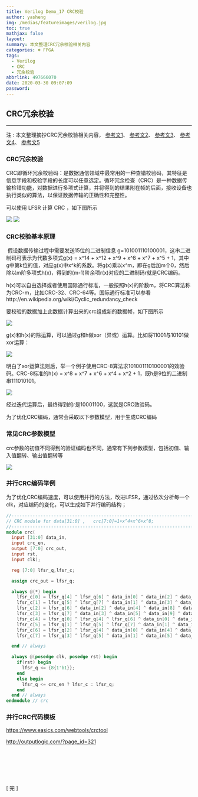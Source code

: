```yaml
---
title: Verilog Demo_17 CRC校验
author: yasheng
img: /medias/featureimages/verilog.jpg
toc: true
mathjax: false
layout: 
summary: 本文整理CRC冗余校验相关内容
categories: ☸ FPGA
tags:
  - Verilog
  - CRC
  - 冗余校验
abbrlink: 497666070
date: 2020-03-30 09:07:09
password:
---
```


## CRC冗余校验

---

注 : 本文整理摘抄CRC冗余校验相关内容， [参考文1](https://www.cnblogs.com/moluoqishi/p/7731617.html)、 [参考文2](http://www.elecfans.com/d/892471.html)、 [参考文3](https://blog.csdn.net/slimmm/article/details/88576296)、 [参考文4](https://www.cnblogs.com/BitArt/archive/2012/12/26/2833100.html)、 [参考文5](https://www.cnblogs.com/esestt/archive/2007/08/09/848856.html)

### CRC冗余校验

CRC即循环冗余校验码：是数据通信领域中最常用的一种查错校验码，其特征是信息字段和校验字段的长度可以任意选定。循环冗余检查（CRC）是一种数据传输检错功能，对数据进行多项式计算，并将得到的结果附在帧的后面，接收设备也执行类似的算法，以保证数据传输的正确性和完整性。

可以使用 LFSR 计算 CRC ，如下图所示

<img src="/images/post_images/verilog_demo_17_crc_check/crc_01.png">

<img src="/images/post_images/verilog_demo_17_crc_check/crc_02.png">



### CRC校验基本原理

​    假设数据传输过程中需要发送15位的二进制信息 g=101001110100001，这串二进制码可表示为代数多项式g(x) = x^14 + x^12 + x^9 + x^8 + x^7 + x^5 + 1，其中g中第k位的值，对应g(x)中x^k的系数。将g(x)乘以x^m，即在g后加m个0，然后除以m阶多项式h(x)，得到的(m-1)阶余项r(x)对应的二进制码r就是CRC编码。

h(x)可以自由选择或者使用国际通行标准，一般按照h(x)的阶数m，将CRC算法称为CRC-m，比如CRC-32、CRC-64等。国际通行标准可以参看http://en.wikipedia.org/wiki/Cyclic_redundancy_check

要校验的数据加上此数据计算出来的crc组成新的数据帧，如下图所示

<img src="/images/post_images/verilog_demo_17_crc_check/crc_03.png">

g(x)和h(x)的除运算，可以通过g和h做xor（异或）运算。比如将11001与10101做xor运算：

<img src="/images/post_images/verilog_demo_17_crc_check/crc_04.png">

明白了xor运算法则后，举一个例子使用CRC-8算法求101001110100001的效验码。CRC-8标准的h(x) = x^8 + x^7 + x^6 + x^4 + x^2 + 1，既h是9位的二进制串111010101。

<img src="/images/post_images/verilog_demo_17_crc_check/crc_05.png">

经过迭代运算后，最终得到的r是10001100，这就是CRC效验码。

为了优化CRC编码，通常会采取以下参数模型，用于生成CRC编码



### 常见CRC参数模型

crc参数的初值不同得到的验证编码也不同，通常有下列参数模型，包括初值、输入值翻转、输出值翻转等

<img src="/images/post_images/verilog_demo_17_crc_check/crc_06.png">



### 并行CRC编码举例

为了优化CRC编码速度，可以使用并行的方法，改进LFSR，通过依次分析每一个clk，对应编码的变化，可以生成如下并行编码结构；

```verilog
//-----------------------------------------------------------------------------
// CRC module for data[31:0] ,   crc[7:0]=1+x^4+x^6+x^8;
//-----------------------------------------------------------------------------
module crc(
  input [31:0] data_in,
  input crc_en,
  output [7:0] crc_out,
  input rst,
  input clk);

  reg [7:0] lfsr_q,lfsr_c;

  assign crc_out = lfsr_q;

  always @(*) begin
    lfsr_c[0] = lfsr_q[4] ^ lfsr_q[6] ^ data_in[0] ^ data_in[2] ^ data_in[6] ^ data_in[14] ^ data_in[16] ^ data_in[20] ^ data_in[28] ^ data_in[30];
    lfsr_c[1] = lfsr_q[5] ^ lfsr_q[7] ^ data_in[1] ^ data_in[3] ^ data_in[7] ^ data_in[15] ^ data_in[17] ^ data_in[21] ^ data_in[29] ^ data_in[31];
    lfsr_c[2] = lfsr_q[6] ^ data_in[2] ^ data_in[4] ^ data_in[8] ^ data_in[16] ^ data_in[18] ^ data_in[22] ^ data_in[30];
    lfsr_c[3] = lfsr_q[7] ^ data_in[3] ^ data_in[5] ^ data_in[9] ^ data_in[17] ^ data_in[19] ^ data_in[23] ^ data_in[31];
    lfsr_c[4] = lfsr_q[0] ^ lfsr_q[4] ^ lfsr_q[6] ^ data_in[0] ^ data_in[2] ^ data_in[4] ^ data_in[10] ^ data_in[14] ^ data_in[16] ^ data_in[18] ^ data_in[24] ^ data_in[28] ^ data_in[30];
    lfsr_c[5] = lfsr_q[1] ^ lfsr_q[5] ^ lfsr_q[7] ^ data_in[1] ^ data_in[3] ^ data_in[5] ^ data_in[11] ^ data_in[15] ^ data_in[17] ^ data_in[19] ^ data_in[25] ^ data_in[29] ^ data_in[31];
    lfsr_c[6] = lfsr_q[2] ^ lfsr_q[4] ^ data_in[0] ^ data_in[4] ^ data_in[12] ^ data_in[14] ^ data_in[18] ^ data_in[26] ^ data_in[28];
    lfsr_c[7] = lfsr_q[3] ^ lfsr_q[5] ^ data_in[1] ^ data_in[5] ^ data_in[13] ^ data_in[15] ^ data_in[19] ^ data_in[27] ^ data_in[29];

  end // always

  always @(posedge clk, posedge rst) begin
    if(rst) begin
      lfsr_q <= {8{1'b1}};
    end
    else begin
      lfsr_q <= crc_en ? lfsr_c : lfsr_q;
    end
  end // always
endmodule // crc
```



### 并行CRC代码模板

https://www.easics.com/webtools/crctool

http://outputlogic.com/?page_id=321

​                        

​                              

​                       

[  完  ]